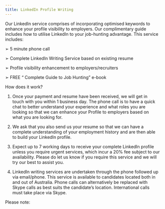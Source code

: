 ```yaml
---
title: LinkedIn Profile Writing
---
```

Our LinkedIn service comprises of incorporating optimised keywords to enhance your profile visibility to employers. Our complimentary guide includes how to utilise LinkedIn to your job-hunting advantage. This service includes: 


➢	5 minute phone call

➢	Complete LinkedIn Writing Service based on existing resume

➢	Profile visibility enhancement to employers/recruiters

➢	FREE “ Complete Guide to Job Hunting” e-book




How does it work?


1.	Once your payment and resume have been received, we will get in touch with you within 1 business day. The phone call is to have a quick chat to better understand your experience and what roles you are looking so that we can enhance your Profile to employers based on what you are looking for.

2.	We ask that you also send us your resume so that we can have a complete understanding of your employment history and are then able to build your LinkedIn profile.

3.	Expect up to 7 working days to receive your complete LinkedIn profile unless you require urgent services, which incur a 20% fee subject to our availability. Please do let us know if you require this service and we will try our best to assist you. 

4.	LinkedIn writing services are undertaken through the phone followed up via email/phone. This service is available to candidates located both in and out of Australia. Phone calls can alternatively be replaced with Skype calls as best suits the candidate’s location. International calls must take place via Skype.


Please note:
